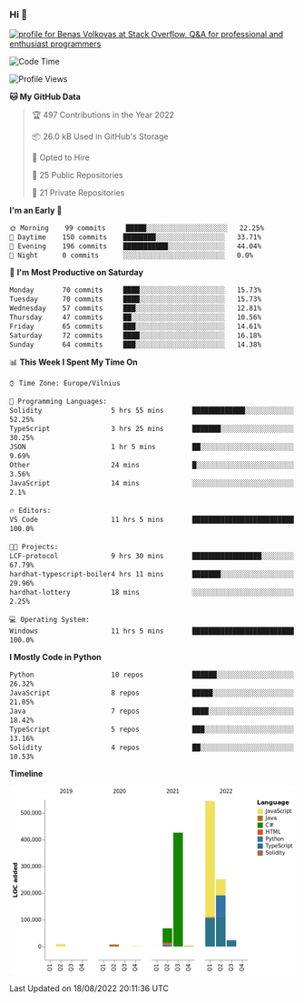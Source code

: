 ### Hi 👋
<a href="https://stackoverflow.com/users/14954249/benas-volkovas"><img src="https://stackoverflow.com/users/flair/14954249.png?theme=dark" width="208" height="58" alt="profile for Benas Volkovas at Stack Overflow, Q&amp;A for professional and enthusiast programmers" title="profile for Benas Volkovas at Stack Overflow, Q&amp;A for professional and enthusiast programmers"></a>

<!--START_SECTION:waka-->
![Code Time](http://img.shields.io/badge/Code%20Time-806%20hrs%205%20mins-blue)

![Profile Views](http://img.shields.io/badge/Profile%20Views-0-blue)

**🐱 My GitHub Data** 

> 🏆 497 Contributions in the Year 2022
 > 
> 📦 26.0 kB Used in GitHub's Storage 
 > 
> 💼 Opted to Hire
 > 
> 📜 25 Public Repositories 
 > 
> 🔑 21 Private Repositories  
 > 
**I'm an Early 🐤** 

```text
🌞 Morning    99 commits     █████░░░░░░░░░░░░░░░░░░░░   22.25% 
🌆 Daytime    150 commits    ████████░░░░░░░░░░░░░░░░░   33.71% 
🌃 Evening    196 commits    ███████████░░░░░░░░░░░░░░   44.04% 
🌙 Night      0 commits      ░░░░░░░░░░░░░░░░░░░░░░░░░   0.0%

```
📅 **I'm Most Productive on Saturday** 

```text
Monday       70 commits     ████░░░░░░░░░░░░░░░░░░░░░   15.73% 
Tuesday      70 commits     ████░░░░░░░░░░░░░░░░░░░░░   15.73% 
Wednesday    57 commits     ███░░░░░░░░░░░░░░░░░░░░░░   12.81% 
Thursday     47 commits     ██░░░░░░░░░░░░░░░░░░░░░░░   10.56% 
Friday       65 commits     ███░░░░░░░░░░░░░░░░░░░░░░   14.61% 
Saturday     72 commits     ████░░░░░░░░░░░░░░░░░░░░░   16.18% 
Sunday       64 commits     ███░░░░░░░░░░░░░░░░░░░░░░   14.38%

```


📊 **This Week I Spent My Time On** 

```text
⌚︎ Time Zone: Europe/Vilnius

💬 Programming Languages: 
Solidity                 5 hrs 55 mins       █████████████░░░░░░░░░░░░   52.25% 
TypeScript               3 hrs 25 mins       ███████░░░░░░░░░░░░░░░░░░   30.25% 
JSON                     1 hr 5 mins         ██░░░░░░░░░░░░░░░░░░░░░░░   9.69% 
Other                    24 mins             █░░░░░░░░░░░░░░░░░░░░░░░░   3.56% 
JavaScript               14 mins             ░░░░░░░░░░░░░░░░░░░░░░░░░   2.1%

🔥 Editors: 
VS Code                  11 hrs 5 mins       █████████████████████████   100.0%

🐱‍💻 Projects: 
LCF-protocol             9 hrs 30 mins       █████████████████░░░░░░░░   67.79% 
hardhat-typescript-boiler4 hrs 11 mins       ███████░░░░░░░░░░░░░░░░░░   29.96% 
hardhat-lottery          18 mins             ░░░░░░░░░░░░░░░░░░░░░░░░░   2.25%

💻 Operating System: 
Windows                  11 hrs 5 mins       █████████████████████████   100.0%

```

**I Mostly Code in Python** 

```text
Python                   10 repos            ██████░░░░░░░░░░░░░░░░░░░   26.32% 
JavaScript               8 repos             █████░░░░░░░░░░░░░░░░░░░░   21.05% 
Java                     7 repos             ████░░░░░░░░░░░░░░░░░░░░░   18.42% 
TypeScript               5 repos             ███░░░░░░░░░░░░░░░░░░░░░░   13.16% 
Solidity                 4 repos             ██░░░░░░░░░░░░░░░░░░░░░░░   10.53%

```


**Timeline**

![Chart not found](https://raw.githubusercontent.com/BenasVolkovas/BenasVolkovas/main/charts/bar_graph.png) 


 Last Updated on 18/08/2022 20:11:36 UTC
<!--END_SECTION:waka-->

